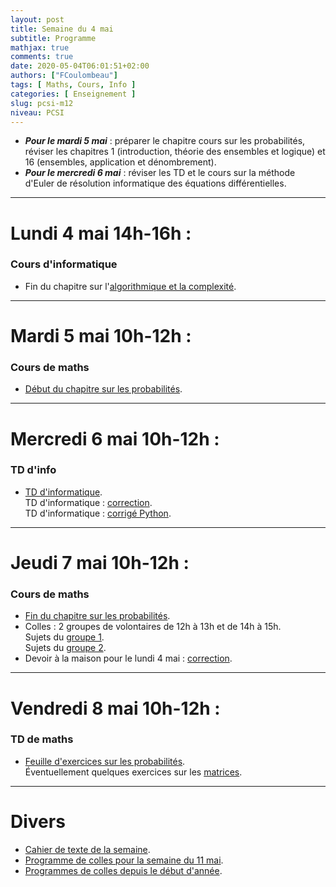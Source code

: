 ```yaml
---
layout: post
title: Semaine du 4 mai
subtitle: Programme
mathjax: true
comments: true
date: 2020-05-04T06:01:51+02:00
authors: ["FCoulombeau"]
tags: [ Maths, Cours, Info ]
categories: [ Enseignement ]
slug: pcsi-m12
niveau: PCSI
---
```


- **_Pour le mardi 5 mai_** : préparer le chapitre cours sur les probabilités, réviser les chapitres 1 (introduction, théorie des ensembles et logique) et 16 (ensembles, application et dénombrement).
- **_Pour le mercredi 6 mai_** : réviser les TD et le cours sur la méthode d'Euler de résolution informatique des équations différentielles.

---

# Lundi 4 mai 14h-16h :
### Cours d'informatique

- Fin du chapitre sur l'[algorithmique et la complexité](https://fcoulombeau.github.io/cours/PCSI-Info-30032020.pdf).  
  
---

# Mardi 5 mai 10h-12h :
### Cours de maths
- [Début du chapitre sur les probabilités](https://fcoulombeau.github.io/cours/PCSI-Cours-05052020.pdf).

---

# Mercredi 6 mai 10h-12h : 

### TD d'info

- [TD d'informatique](https://fcoulombeau.github.io/cours/PCSI-Info-06052020.pdf).  
  TD d'informatique : [correction](https://fcoulombeau.github.io/cours/PCSI-InfoCor-06052020.pdf).  
  TD d'informatique : [corrigé Python](https://fcoulombeau.github.io/cours/TD.14.RevisionEtFractals.py).

---

# Jeudi 7 mai 10h-12h : 
### Cours de maths

- [Fin du chapitre sur les probabilités](https://fcoulombeau.github.io/cours/PCSI-Cours-07052020.pdf).
- Colles : 2 groupes de volontaires de 12h à 13h et de 14h à 15h.  
  Sujets du [groupe 1](https://fcoulombeau.github.io/cours/PCSI-Colle-07052020G1.pdf).  
  Sujets du [groupe 2](https://fcoulombeau.github.io/cours/PCSI-Colle-07052020G2.pdf).
- Devoir à la maison pour le lundi 4 mai : [correction](https://fcoulombeau.github.io/cours/PCSI-DM4Cor.pdf).

---

# Vendredi 8 mai 10h-12h : 
### TD de maths

- [Feuille d'exercices sur les probabilités](https://fcoulombeau.github.io/cours/PCSI-Exo-05052020.pdf).  
  Éventuellement quelques exercices sur les [matrices](https://fcoulombeau.github.io/cours/PCSI-Exo-09042020.pdf).

---

# Divers

- [Cahier de texte de la semaine](https://fcoulombeau.github.io/cours/CT-08052020.pdf).
- [Programme de colles pour la semaine du 11 mai](https://fcoulombeau.github.io/cours/PC-11052020.pdf).
- [Programmes de colles depuis le début d'année](https://fcoulombeau.github.io/cours/PC.pdf).